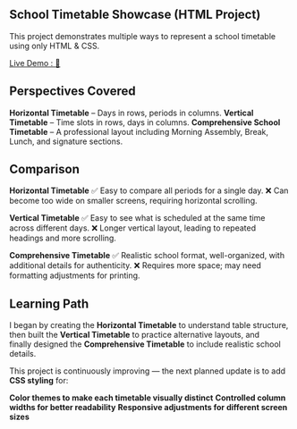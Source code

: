 ## School Timetable Showcase (HTML Project)

  This project demonstrates multiple ways to represent a school timetable using only HTML & CSS.

[Live Demo : 🔗]()

## Perspectives Covered
  
  **Horizontal Timetable** – Days in rows, periods in columns.
  **Vertical Timetable** – Time slots in rows, days in columns.
  **Comprehensive School Timetable** – A professional layout including Morning Assembly, Break, Lunch, and signature sections.

## Comparison

  **Horizontal Timetable**
      ✅ Easy to compare all periods for a single day.
      ❌ Can become too wide on smaller screens, requiring horizontal scrolling.
  
  **Vertical Timetable**
      ✅ Easy to see what is scheduled at the same time across different days.
      ❌ Longer vertical layout, leading to repeated headings and more scrolling.
  
  **Comprehensive Timetable**
      ✅ Realistic school format, well-organized, with additional details for authenticity.
      ❌ Requires more space; may need formatting adjustments for printing.

## Learning Path

  I began by creating the **Horizontal Timetable** to understand table structure, then built the **Vertical Timetable** to practice alternative layouts, and     
  finally designed the **Comprehensive Timetable** to include realistic school details.

  This project is continuously improving — the next planned update is to add **CSS styling** for:

   **Color themes to make each timetable visually distinct**
   **Controlled column widths for better readability**
   **Responsive adjustments for different screen sizes**
